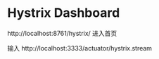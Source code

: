 # Hystrix Dashboard
http://localhost:8761/hystrix/ 进入首页

输入 http://localhost:3333/actuator/hystrix.stream
